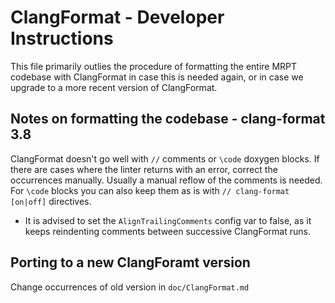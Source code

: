 # ClangFormat - Developer Instructions

This file primarily outlies the procedure of formatting the entire MRPT codebase
with ClangFormat in case this is needed again, or in case we upgrade to a more
recent version of ClangFormat.

## Notes on formatting the codebase - clang-format 3.8

ClangFormat doesn't go well with `//` comments or `\code` doxygen blocks. If
there are cases where the linter returns with an error, correct the occurrences
manually. Usually a manual reflow of the comments is needed. For `\code` blocks
you can also keep them as is with `// clang-format [on|off]` directives.

- It is advised to set the `AlignTrailingComments` config var to false, as it
keeps reindenting comments between successive ClangFormat runs.


## Porting to a new ClangForamt version

Change occurrences of old version in `doc/ClangFormat.md`




